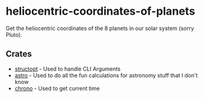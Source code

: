 # heliocentric-coordinates-of-planets
Get the heliocentric coordinates of the 8 planets in our solar system (sorry Pluto). 

## Crates
* [structopt](https://crates.io/crates/structopt) - Used to handle CLI Arguments
* [astro](https://crates.io/crates/astro) - Used to do all the fun calculations for astronomy stuff that I don't know
* [chrono](https://crates.io/crates/chrono) - Used to get current time
